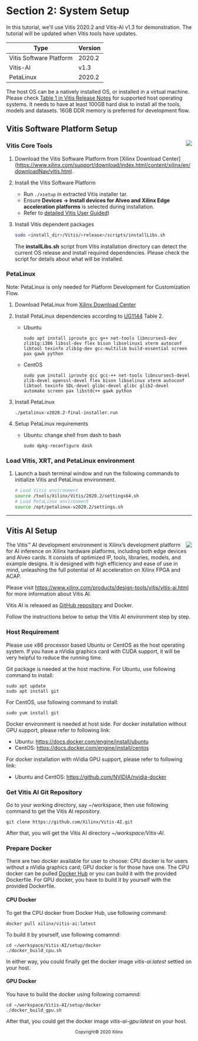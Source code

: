 # Section 2: System Setup

In this tutorial, we'll use Vitis 2020.2 and Vitis-AI v1.3 for demonstration. The tutorial will be updated when Vitis tools have updates. 

| Type                    | Version                       |
| ----------------------- | ----------------------------- |
| Vitis Software Platform | 2020.2                        |
| Vitis-AI                | v1.3                          |
| PetaLinux               | 2020.2                        |

The host OS can be a natively installed OS, or installed in a virtual machine. Please check [Table 1 in Vitis Release Notes][1] for supported host operating systems. It needs to have at least 100GB hard disk to install all the tools, models and datasets. 16GB DDR memory is preferred for development flow.

[1]: https://www.xilinx.com/html_docs/xilinx2020_2/vitis_doc/acceleration_installation.html#ariaid-title2


## Vitis Software Platform Setup

<!--Vitis Logo on the right-->
<img src = "./images/xilinx-vitis.png" align = "right" >

### Vitis Core Tools

1. Download the Vitis Software Platform from [Xilinx Download Center](https://www.xilinx.com/support/download/index.html/content/xilinx/en/downloadNav/vitis.html.

2. Install the Vitis Software Platform 

   - Run `./xsetup` in extracted Vitis installer tar.
   - Ensure **Devices -> Install devices for Alveo and Xilinx Edge acceleration platforms** is selected during installation.
   - Refer to [detailed Vitis User Guided](https://www.xilinx.com/html_docs/xilinx2020_2/vitis_doc/acceleration_installation.html#dhg1543555360045__ae364401))

3. Install Vitis dependent packages

   ```bash
   sudo <install_dir>/Vitis/<release>/scripts/installLibs.sh
   ```

   The **installLibs.sh** script from Vitis installation directory can detect the current OS release and install required dependencies. Please check the script for details about what will be installed. 

### PetaLinux

Note: PetaLinux is only needed for Platform Development for Customization Flow.

1. Download PetaLinux from [Xilinx Download Center](https://www.xilinx.com/support/download/index.html/content/xilinx/en/downloadNav/embedded-design-tools.html)

2. Install PetaLinux dependencies according to [UG1144](https://www.xilinx.com/support/documentation/sw_manuals/xilinx2020_2/ug1144-petalinux-tools-reference-guide.pdf) Table 2.

   - Ubuntu

      ```
      sudo apt install iproute gcc g++ net-tools libncurses5-dev zlib1g:i386 libssl-dev flex bison libselinux1 xterm autoconf libtool texinfo zlib1g-dev gcc-multilib build-essential screen pax gawk python
      ```

   - CentOS

      ```
      sudo yum install iproute gcc gcc-++ net-tools libncurses5-devel zlib-devel openssl-devel flex bison libselinux xterm autoconf libtool texinfo SDL-devel glibc-devel glibc glib2-devel automake screen pax libstdc++ gawk python
      ```

3. Install PetaLinux

   ```
   ./petalinux-v2020.2-final-installer.run
   ```

4. Setup PetaLinux requirements

   - Ubuntu: change shell from dash to bash

      ```
      sudo dpkg-reconfigure dash
      ```




### Load Vitis, XRT, and PetaLinux environment

1. Launch a bash terminal window and run the following commands to initialize Vitis and PetaLinux environment. 

   ```bash
   # Load Vitis environment
   source /tools/Xilinx/Vitis/2020.2/settings64.sh
   # Load PetaLinux environment
   source /opt/petalinux-v2020.2/settings.sh
   ```



---

## Vitis AI Setup

<img src = "./images/vitis-ai.png" align = "right" >

The Vitis™ AI development environment is Xilinx’s development platform for AI inference on Xilinx hardware platforms, including both edge devices and Alveo cards. It consists of optimized IP, tools, libraries, models, and example designs. It is designed with high efficiency and ease of use in mind, unleashing the full potential of AI acceleration on Xilinx FPGA and ACAP.

Please visit <https://www.xilinx.com/products/design-tools/vitis/vitis-ai.html> for more information about Vitis AI.

Vitis AI is released as [GitHub repository](https://github.com/Xilinx/Vitis-AI) and Docker.

Follow the instructions below to setup the Vitis AI environment step by step.

### Host Requirement

Please use x86 processor based Ubuntu or CentOS as the host operating system. If you have a nVidia graphics card with CUDA support, it will be very helpful to reduce the running time.

Git package is needed at the host machine. For Ubuntu, use following command to install:
~~~
sudo apt update
sudo apt install git
~~~

For CentOS, use following command to install:
~~~
sudo yum install git
~~~

Docker environment is needed at host side. For docker installation without GPU support, please refer to following link:
* Ubuntu: <https://docs.docker.com/engine/install/ubuntu>
* CentOS: <https://docs.docker.com/engine/install/centos>

For docker installation with nVidia GPU support, please refer to following link:
* Ubuntu and CentOS: <https://github.com/NVIDIA/nvidia-docker>

### Get Vitis AI Git Repository

Go to your working directory, say ~/workspace, then use following command to get the Vitis AI repository.
~~~
git clone https://github.com/Xilinx/Vitis-AI.git
~~~
After that, you will get the Vitis AI directory *~/workspace/Vitis-AI*.

### Prepare Docker

There are two docker available for user to choose: CPU docker is for users without a nVidia graphics card; GPU docker is for those have one. The CPU docker can be pulled [Docker Hub](https://hub.docker.com/r/xilinx/vitis-ai/tags) or you can build it with the provided Dockerfile. For GPU docker, you have to build it by yourself with the provided Dockerfile.

#### CPU Docker
To get the CPU docker from Docker Hub, use following command:
~~~
docker pull xilinx/vitis-ai:latest
~~~

To build it by yourself, use following comamnd:
~~~
cd ~/workspace/Vitis-AI/setup/docker
./docker_build_cpu.sh
~~~

In either way, you could finally get the docker image *vitis-ai:latest* settled on your host.

#### GPU Docker
You have to build the docker using following comamnd:
~~~
cd ~/workspace/Vitis-AI/setup/docker
./docker_build_gpu.sh
~~~

After that, you could get the docker image *vitis-ai-gpu:latest* on your host.

<p align="center"><sup>Copyright&copy; 2020 Xilinx</sup></p>
